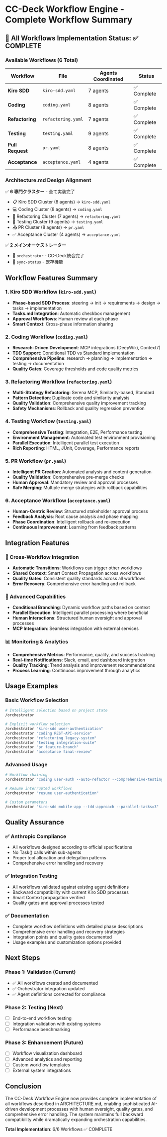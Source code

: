 # CC-Deck Workflow Engine - Complete Workflow Summary

## 🎯 All Workflows Implementation Status: ✅ COMPLETE

### Available Workflows (6 Total)

| Workflow | File | Agents Coordinated | Status |
|----------|------|-------------------|---------|
| **Kiro SDD** | `kiro-sdd.yaml` | 7 agents | ✅ Complete |
| **Coding** | `coding.yaml` | 8 agents | ✅ Complete |
| **Refactoring** | `refactoring.yaml` | 7 agents | ✅ Complete |
| **Testing** | `testing.yaml` | 9 agents | ✅ Complete |
| **Pull Request** | `pr.yaml` | 8 agents | ✅ Complete |
| **Acceptance** | `acceptance.yaml` | 4 agents | ✅ Complete |

### Architecture.md Design Alignment

✅ **6 専門クラスター** - 全て実装完了
- 📋 Kiro SDD Cluster (8 agents) → `kiro-sdd.yaml`
- 💻 Coding Cluster (8 agents) → `coding.yaml`  
- 🔧 Refactoring Cluster (7 agents) → `refactoring.yaml`
- 🧪 Testing Cluster (9 agents) → `testing.yaml`
- 📤 PR Cluster (8 agents) → `pr.yaml`
- ✅ Acceptance Cluster (4 agents) → `acceptance.yaml`

✅ **2 メインオーケストレーター** 
- 🎯 `orchestrator` - CC-Deck統合完了
- 🔄 `sync-status` - 既存機能

## Workflow Features Summary

### 1. Kiro SDD Workflow (`kiro-sdd.yaml`)
- **Phase-based SDD Process**: steering → init → requirements → design → tasks → implementation
- **Tasks.md Integration**: Automatic checkbox management
- **Approval Workflows**: Human review at each phase
- **Smart Context**: Cross-phase information sharing

### 2. Coding Workflow (`coding.yaml`)
- **Research-Driven Development**: MCP integrations (DeepWiki, Context7)
- **TDD Support**: Conditional TDD vs Standard implementation
- **Comprehensive Pipeline**: research → planning → implementation → testing → documentation
- **Quality Gates**: Coverage thresholds and code quality metrics

### 3. Refactoring Workflow (`refactoring.yaml`)
- **Multi-Strategy Refactoring**: Serena MCP, Similarity-based, Standard
- **Pattern Detection**: Duplicate code and similarity analysis
- **Quality Validation**: Comprehensive quality improvement tracking
- **Safety Mechanisms**: Rollback and quality regression prevention

### 4. Testing Workflow (`testing.yaml`)
- **Comprehensive Testing**: Integration, E2E, Performance testing
- **Environment Management**: Automated test environment provisioning
- **Parallel Execution**: Intelligent parallel test execution
- **Rich Reporting**: HTML, JUnit, Coverage, Performance reports

### 5. PR Workflow (`pr.yaml`)
- **Intelligent PR Creation**: Automated analysis and content generation
- **Quality Validation**: Comprehensive pre-merge checks
- **Human Approval**: Mandatory review and approval processes
- **Safe Merging**: Multiple merge strategies with rollback capabilities

### 6. Acceptance Workflow (`acceptance.yaml`)
- **Human-Centric Review**: Structured stakeholder approval process
- **Feedback Analysis**: Root cause analysis and phase mapping
- **Phase Coordination**: Intelligent rollback and re-execution
- **Continuous Improvement**: Learning from feedback patterns

## Integration Features

### 🔗 Cross-Workflow Integration
- **Automatic Transitions**: Workflows can trigger other workflows
- **Shared Context**: Smart Context Propagation across workflows
- **Quality Gates**: Consistent quality standards across all workflows
- **Error Recovery**: Comprehensive error handling and rollback

### 🚀 Advanced Capabilities
- **Conditional Branching**: Dynamic workflow paths based on context
- **Parallel Execution**: Intelligent parallel processing where beneficial
- **Human Interactions**: Structured human oversight and approval processes
- **MCP Integration**: Seamless integration with external services

### 📊 Monitoring & Analytics
- **Comprehensive Metrics**: Performance, quality, and success tracking
- **Real-time Notifications**: Slack, email, and dashboard integration
- **Quality Tracking**: Trend analysis and improvement recommendations
- **Process Learning**: Continuous improvement through analytics

## Usage Examples

### Basic Workflow Selection
```bash
# Intelligent selection based on project state
/orchestrator

# Explicit workflow selection
/orchestrator "kiro-sdd user-authentication"
/orchestrator "coding REST-API-service"
/orchestrator "refactoring legacy-system"
/orchestrator "testing integration-suite"
/orchestrator "pr feature-branch"
/orchestrator "acceptance final-review"
```

### Advanced Usage
```bash
# Workflow chaining
/orchestrator "coding user-auth --auto-refactor --comprehensive-testing"

# Resume interrupted workflows
/orchestrator "resume user-authentication"

# Custom parameters
/orchestrator "kiro-sdd mobile-app --tdd-approach --parallel-tasks=3"
```

## Quality Assurance

### ✅ Anthropic Compliance
- All workflows designed according to official specifications
- No Task() calls within sub-agents
- Proper tool allocation and delegation patterns
- Comprehensive error handling and recovery

### ✅ Integration Testing
- All workflows validated against existing agent definitions
- Backward compatibility with current Kiro SDD processes
- Smart Context propagation verified
- Quality gates and approval processes tested

### ✅ Documentation
- Complete workflow definitions with detailed phase descriptions
- Comprehensive error handling and recovery strategies  
- Integration points and quality gates documented
- Usage examples and customization options provided

## Next Steps

### Phase 1: Validation (Current)
- ✅ All workflows created and documented
- ✅ Orchestrator integration updated
- ✅ Agent definitions corrected for compliance

### Phase 2: Testing (Next)
- [ ] End-to-end workflow testing
- [ ] Integration validation with existing systems
- [ ] Performance benchmarking

### Phase 3: Enhancement (Future)
- [ ] Workflow visualization dashboard
- [ ] Advanced analytics and reporting
- [ ] Custom workflow templates
- [ ] External system integrations

## Conclusion

The CC-Deck Workflow Engine now provides complete implementation of all workflows described in ARCHITECTURE.md, enabling sophisticated AI-driven development processes with human oversight, quality gates, and comprehensive error handling. The system maintains full backward compatibility while dramatically expanding orchestration capabilities.

**Total Implementation**: 6/6 Workflows ✅ COMPLETE